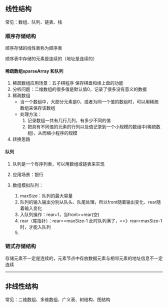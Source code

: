 ## 线性结构

常见：数组、队列、链表、栈

### 顺序存储结构

顺序存储的线性表称为顺序表

顺序表中存储的元素是连续的（地址是连续的）

#### 稀疏数组sparseArray 和队列

1. 稀疏数组应用场景：五子棋程序 保存棋盘和续上盘的功能
2. 分析问题：二维数组的很多值是默认值0，记录了很多没有意义的数据
3. 稀疏数组
   - 当一个数组中，大部分元素是0，或者为同一个值的数组时，可以用稀疏数组来保存该数组
   - 处理方法：
     1. 记录数组一共有几行几列，有多少不同的值
     2. 把具有不同值的元素的行列以及值记录到一个小规模的数组中(稀疏数组)，从而缩小程序的规模
4. 转换思路

#### 队列

1. 队列是一个有序列表，可以用数组或链表来实现

2. 应用场景：银行

3. 数组模拟队列：

   1. maxSize：队列的最大容量
   2. 队列的输入输出分别从队头、队尾处理，所以front随着输出变化、rear随着输入变化
   3. 入队列操作：rear+1，当front==rear(空)
   4. rear（尾指针）：rear==maxSize-1 此时队列满了，==》rear<maxSize-1时，才能入队列
   5. 

   

### 链式存储结构

存储元素不一定是连续的，元素节点中存放数据元素与相邻元素的地址信息不一定连续

---

## 非线性结构

常见：二维数组、多维数组、广义表、树结构、图结构